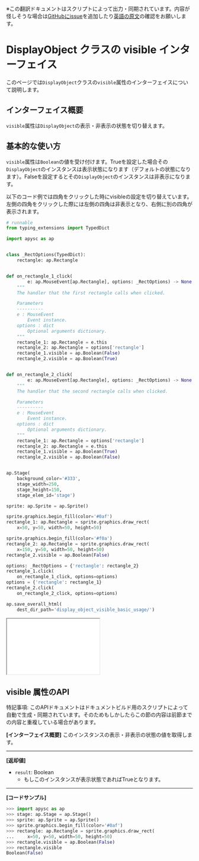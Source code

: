 <span class="inconspicuous-txt">※この翻訳ドキュメントはスクリプトによって出力・同期されています。内容が怪しそうな場合は<a href="https://github.com/simon-ritchie/apysc/issues" target="_blank">GitHubにissue</a>を追加したり[英語の原文](display_object_visible.md)の確認をお願いします。</span>

# DisplayObject クラスの visible インターフェイス

このページでは`DisplayObject`クラスの`visible`属性のインターフェイスについて説明します。

## インターフェイス概要

`visible`属性は`DisplayObject`の表示・非表示の状態を切り替えます。

## 基本的な使い方

`visible`属性は`Boolean`の値を受け付けます。Trueを設定した場合その`DisplayObject`のインスタンスは表示状態になります（デフォルトの状態になります）。Falseを設定するとその`DisplayObject`のインスタンスは非表示になります。

以下のコード例では四角をクリックした時にvisibleの設定を切り替えています。左側の四角をクリックした際には左側の四角は非表示となり、右側に別の四角が表示されます。

```py
# runnable
from typing_extensions import TypedDict

import apysc as ap


class _RectOptions(TypedDict):
    rectangle: ap.Rectangle


def on_rectangle_1_click(
        e: ap.MouseEvent[ap.Rectangle], options: _RectOptions) -> None:
    """
    The handler that the first rectangle calls when clicked.

    Parameters
    ----------
    e : MouseEvent
        Event instance.
    options : dict
        Optional arguments dictionary.
    """
    rectangle_1: ap.Rectangle = e.this
    rectangle_2: ap.Rectangle = options['rectangle']
    rectangle_1.visible = ap.Boolean(False)
    rectangle_2.visible = ap.Boolean(True)


def on_rectangle_2_click(
        e: ap.MouseEvent[ap.Rectangle], options: _RectOptions) -> None:
    """
    The handler that the second rectangle calls when clicked.

    Parameters
    ----------
    e : MouseEvent
        Event instance.
    options : dict
        Optional arguments dictionary.
    """
    rectangle_1: ap.Rectangle = options['rectangle']
    rectangle_2: ap.Rectangle = e.this
    rectangle_1.visible = ap.Boolean(True)
    rectangle_2.visible = ap.Boolean(False)


ap.Stage(
    background_color='#333',
    stage_width=250,
    stage_height=150,
    stage_elem_id='stage')

sprite: ap.Sprite = ap.Sprite()

sprite.graphics.begin_fill(color='#0af')
rectangle_1: ap.Rectangle = sprite.graphics.draw_rect(
    x=50, y=50, width=50, height=50)

sprite.graphics.begin_fill(color='#f0a')
rectangle_2: ap.Rectangle = sprite.graphics.draw_rect(
    x=150, y=50, width=50, height=50)
rectangle_2.visible = ap.Boolean(False)

options: _RectOptions = {'rectangle': rectangle_2}
rectangle_1.click(
    on_rectangle_1_click, options=options)
options = {'rectangle': rectangle_1}
rectangle_2.click(
    on_rectangle_2_click, options=options)

ap.save_overall_html(
    dest_dir_path='display_object_visible_basic_usage/')
```

<iframe src="static/display_object_visible_basic_usage/index.html" width="250" height="150"></iframe>

## visible 属性のAPI

<span class="inconspicuous-txt">特記事項: このAPIドキュメントはドキュメントビルド用のスクリプトによって自動で生成・同期されています。そのためもしかしたらこの節の内容は前節までの内容と重複している場合があります。</span>

**[インターフェイス概要]** このインスタンスの表示・非表示の状態の値を取得します。<hr>

**[返却値]**

- `result`: Boolean
  - もしこのインスタンスが表示状態であればTrueとなります。

<hr>

**[コードサンプル]**

```py
>>> import apysc as ap
>>> stage: ap.Stage = ap.Stage()
>>> sprite: ap.Sprite = ap.Sprite()
>>> sprite.graphics.begin_fill(color='#0af')
>>> rectangle: ap.Rectangle = sprite.graphics.draw_rect(
...     x=50, y=50, width=50, height=50)
>>> rectangle.visible = ap.Boolean(False)
>>> rectangle.visible
Boolean(False)
```
